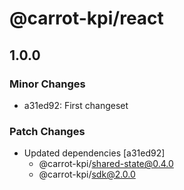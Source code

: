 # @carrot-kpi/react

## 1.0.0

### Minor Changes

-   a31ed92: First changeset

### Patch Changes

-   Updated dependencies [a31ed92]
    -   @carrot-kpi/shared-state@0.4.0
    -   @carrot-kpi/sdk@2.0.0
